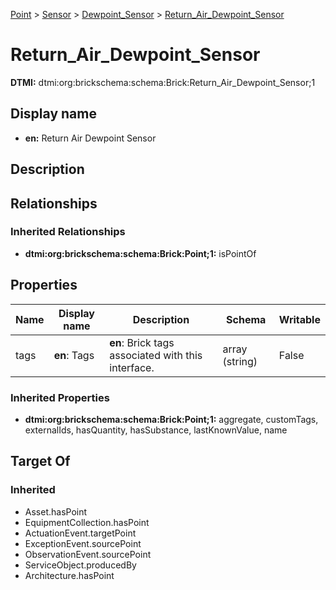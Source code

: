 [Point](../../Point.md) > [Sensor](../Sensor.md) > [Dewpoint_Sensor](Dewpoint_Sensor.md) > [Return_Air_Dewpoint_Sensor](.)
# Return_Air_Dewpoint_Sensor
**DTMI:** dtmi:org:brickschema:schema:Brick:Return_Air_Dewpoint_Sensor;1
## Display name
- **en:** Return Air Dewpoint Sensor
## Description
## Relationships
### Inherited Relationships
* **dtmi:org:brickschema:schema:Brick:Point;1:** isPointOf
## Properties
|Name|Display name|Description|Schema|Writable|
|-|-|-|-|-|
|tags|**en**: Tags|**en**: Brick tags associated with this interface.|array (string)|False|
### Inherited Properties
* **dtmi:org:brickschema:schema:Brick:Point;1:** aggregate, customTags, externalIds, hasQuantity, hasSubstance, lastKnownValue, name
## Target Of
### Inherited
* Asset.hasPoint
* EquipmentCollection.hasPoint
* ActuationEvent.targetPoint
* ExceptionEvent.sourcePoint
* ObservationEvent.sourcePoint
* ServiceObject.producedBy
* Architecture.hasPoint
